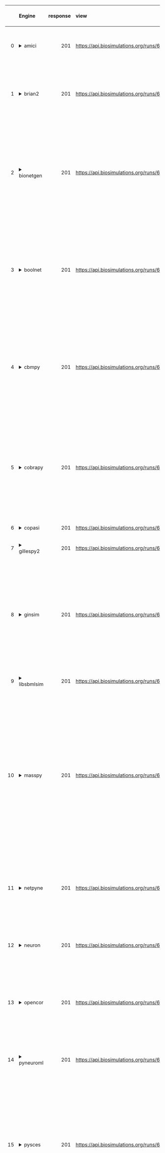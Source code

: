 |    | Engine                                                                                                                                     |   response | view                                                         | download                                                                 | logs                                                                            | pass / FAIL                                                                                                                                                                                                                                                                                                                                                                                                                                                                                                                                                                                                                                                                                                                                                                                                                                                                                                                                                                                                                                          | Error                                                                                                                                                                                                                                                                                                                                                                                                                                                                                                                                                                                                                        | Type                         | tasks_output   | links                                                                                                                                                                                                                                                                                    | d1                                                   | Compatibility                                                                                                                                                                                                                 | links_error                                                                                                                                                                                                                                                                                                                                                                                                                                                                                                                                                                                                                                                                                                                                                                                                                                                                                                                                                                                       |
|---:|:-------------------------------------------------------------------------------------------------------------------------------------------|-----------:|:-------------------------------------------------------------|:-------------------------------------------------------------------------|:--------------------------------------------------------------------------------|:-----------------------------------------------------------------------------------------------------------------------------------------------------------------------------------------------------------------------------------------------------------------------------------------------------------------------------------------------------------------------------------------------------------------------------------------------------------------------------------------------------------------------------------------------------------------------------------------------------------------------------------------------------------------------------------------------------------------------------------------------------------------------------------------------------------------------------------------------------------------------------------------------------------------------------------------------------------------------------------------------------------------------------------------------------|:-----------------------------------------------------------------------------------------------------------------------------------------------------------------------------------------------------------------------------------------------------------------------------------------------------------------------------------------------------------------------------------------------------------------------------------------------------------------------------------------------------------------------------------------------------------------------------------------------------------------------------|:-----------------------------|:---------------|:-----------------------------------------------------------------------------------------------------------------------------------------------------------------------------------------------------------------------------------------------------------------------------------------|:-----------------------------------------------------|:------------------------------------------------------------------------------------------------------------------------------------------------------------------------------------------------------------------------------|:--------------------------------------------------------------------------------------------------------------------------------------------------------------------------------------------------------------------------------------------------------------------------------------------------------------------------------------------------------------------------------------------------------------------------------------------------------------------------------------------------------------------------------------------------------------------------------------------------------------------------------------------------------------------------------------------------------------------------------------------------------------------------------------------------------------------------------------------------------------------------------------------------------------------------------------------------------------------------------------------------|
|  0 | <details><summary>amici</summary>https://docs.biosimulators.org/Biosimulators_AMICI/<br></details>                                         |        201 | https://api.biosimulations.org/runs/67224854953bc3bf105ef4f7 | https://api.biosimulations.org/results/67224854953bc3bf105ef4f7/download | https://api.biosimulations.org/logs/67224854953bc3bf105ef4f7?includeOutput=true | <details><summary>&#10060; FAIL</summary><a href="https://api.biosimulations.org/runs/67224854953bc3bf105ef4f7">view</a><br><a href="https://api.biosimulations.org/results/67224854953bc3bf105ef4f7/download">download</a><br><a href="https://api.biosimulations.org/logs/67224854953bc3bf105ef4f7?includeOutput=true">logs</a><br><br>ERROR MESSAGE:<br>Reached maximum number of steps</details>                                                                                                                                                                                                                                                                                                                                                                                                                                                                                                                                                                                                                                                 | Reached maximum number of steps                                                                                                                                                                                                                                                                                                                                                                                                                                                                                                                                                                                              |                              |                | <a href="https://api.biosimulations.org/runs/67224854953bc3bf105ef4f7">view</a><br><a href="https://api.biosimulations.org/results/67224854953bc3bf105ef4f7/download">download</a><br><a href="https://api.biosimulations.org/logs/67224854953bc3bf105ef4f7?includeOutput=true">logs</a> | <a href="d1_plots_remote\amici_d1.pdf">plot</a>      | <details><summary>&#9989; PASS</summary>The file extensions ('sbml', 'sedml') suggest the input file types are '['SBML', 'SED-ML']'. ['SBML', 'SED-ML'] are compatible with amici</details>                                   | <a href="https://api.biosimulations.org/runs/67224854953bc3bf105ef4f7">view</a><br><a href="https://api.biosimulations.org/results/67224854953bc3bf105ef4f7/download">download</a><br><a href="https://api.biosimulations.org/logs/67224854953bc3bf105ef4f7?includeOutput=true">logs</a><br><br>ERROR MESSAGE:<br>Reached maximum number of steps                                                                                                                                                                                                                                                                                                                                                                                                                                                                                                                                                                                                                                                 |
|  1 | <details><summary>brian2</summary>https://docs.biosimulators.org/Biosimulators_pyNeuroML/<br></details>                                    |        201 | https://api.biosimulations.org/runs/672248562e0c0591a7c893ea | https://api.biosimulations.org/results/672248562e0c0591a7c893ea/download | https://api.biosimulations.org/logs/672248562e0c0591a7c893ea?includeOutput=true | <details><summary>&#9888; XFAIL</summary><a href="https://api.biosimulations.org/runs/672248562e0c0591a7c893ea">view</a><br><a href="https://api.biosimulations.org/results/672248562e0c0591a7c893ea/download">download</a><br><a href="https://api.biosimulations.org/logs/672248562e0c0591a7c893ea?includeOutput=true">logs</a><br><br>ERROR MESSAGE:<br>No module named 'libsbml'<br><br>ERROR TYPE:<br>ModuleNotFoundError</details>                                                                                                                                                                                                                                                                                                                                                                                                                                                                                                                                                                                                             | No module named 'libsbml'                                                                                                                                                                                                                                                                                                                                                                                                                                                                                                                                                                                                    | ModuleNotFoundError          |                | <a href="https://api.biosimulations.org/runs/672248562e0c0591a7c893ea">view</a><br><a href="https://api.biosimulations.org/results/672248562e0c0591a7c893ea/download">download</a><br><a href="https://api.biosimulations.org/logs/672248562e0c0591a7c893ea?includeOutput=true">logs</a> |                                                      | <details><summary>&#9888; XFAIL</summary>The file extensions ('sbml', 'sedml') suggest the input file types are not compatibe with brian2. ['NeuroML', 'SED-ML', 'LEMS', 'SED-ML'] are compatible with brian2</details>       | <a href="https://api.biosimulations.org/runs/672248562e0c0591a7c893ea">view</a><br><a href="https://api.biosimulations.org/results/672248562e0c0591a7c893ea/download">download</a><br><a href="https://api.biosimulations.org/logs/672248562e0c0591a7c893ea?includeOutput=true">logs</a><br><br>ERROR MESSAGE:<br>No module named 'libsbml'<br><br>ERROR TYPE:<br>ModuleNotFoundError                                                                                                                                                                                                                                                                                                                                                                                                                                                                                                                                                                                                             |
|  2 | <details><summary>bionetgen</summary>https://docs.biosimulators.org/Biosimulators_BioNetGen/<br></details>                                 |        201 | https://api.biosimulations.org/runs/67224858f9c43d155d41cf8f | https://api.biosimulations.org/results/67224858f9c43d155d41cf8f/download | https://api.biosimulations.org/logs/67224858f9c43d155d41cf8f?includeOutput=true | <details><summary>&#9888; XFAIL</summary><a href="https://api.biosimulations.org/runs/67224858f9c43d155d41cf8f">view</a><br><a href="https://api.biosimulations.org/results/67224858f9c43d155d41cf8f/download">download</a><br><a href="https://api.biosimulations.org/logs/67224858f9c43d155d41cf8f?includeOutput=true">logs</a><br><br>ERROR MESSAGE:<br><span style="color:red;">The COMBINE/OMEX did not execute successfully:<br><br>  The SED document did not execute successfully:<br>  <br>    Language for model `net1` is not supported.<br>      - Model language `urn:sedml:language:sbml` is not supported. Models must be in BNGL format (e.g., `sed:model/@language` must match `^urn:sedml:language:bngl(\.$)` such as `urn:sedml:language:bngl`).<br><br>ERROR TYPE:<br>CombineArchiveExecutionError</details>                                                                                                                                                                                                                     | <span style="color:red;">The COMBINE/OMEX did not execute successfully:<br><br>  The SED document did not execute successfully:<br>  <br>    Language for model `net1` is not supported.<br>      - Model language `urn:sedml:language:sbml` is not supported. Models must be in BNGL format (e.g., `sed:model/@language` must match `^urn:sedml:language:bngl(\.$)` such as `urn:sedml:language:bngl`).                                                                                                                                                                                                                     | CombineArchiveExecutionError |                | <a href="https://api.biosimulations.org/runs/67224858f9c43d155d41cf8f">view</a><br><a href="https://api.biosimulations.org/results/67224858f9c43d155d41cf8f/download">download</a><br><a href="https://api.biosimulations.org/logs/67224858f9c43d155d41cf8f?includeOutput=true">logs</a> | <a href="d1_plots_remote\bionetgen_d1.pdf">plot</a>  | <details><summary>&#9888; XFAIL</summary>The file extensions ('sbml', 'sedml') suggest the input file types are not compatibe with bionetgen. ['BNGL', 'SED-ML'] are compatible with bionetgen</details>                      | <a href="https://api.biosimulations.org/runs/67224858f9c43d155d41cf8f">view</a><br><a href="https://api.biosimulations.org/results/67224858f9c43d155d41cf8f/download">download</a><br><a href="https://api.biosimulations.org/logs/67224858f9c43d155d41cf8f?includeOutput=true">logs</a><br><br>ERROR MESSAGE:<br><span style="color:red;">The COMBINE/OMEX did not execute successfully:<br><br>  The SED document did not execute successfully:<br>  <br>    Language for model `net1` is not supported.<br>      - Model language `urn:sedml:language:sbml` is not supported. Models must be in BNGL format (e.g., `sed:model/@language` must match `^urn:sedml:language:bngl(\.$)` such as `urn:sedml:language:bngl`).<br><br>ERROR TYPE:<br>CombineArchiveExecutionError                                                                                                                                                                                                                     |
|  3 | <details><summary>boolnet</summary>https://docs.biosimulators.org/Biosimulators_BoolNet/<br></details>                                     |        201 | https://api.biosimulations.org/runs/6722485a953bc3bf105ef500 | https://api.biosimulations.org/results/6722485a953bc3bf105ef500/download | https://api.biosimulations.org/logs/6722485a953bc3bf105ef500?includeOutput=true | <details><summary>&#9888; XFAIL</summary><a href="https://api.biosimulations.org/runs/6722485a953bc3bf105ef500">view</a><br><a href="https://api.biosimulations.org/results/6722485a953bc3bf105ef500/download">download</a><br><a href="https://api.biosimulations.org/logs/6722485a953bc3bf105ef500?includeOutput=true">logs</a><br><br>ERROR MESSAGE:<br><span style="color:red;">The COMBINE/OMEX did not execute successfully:<br><br>  The SED document did not execute successfully:<br>  <br>    Simulation `sim1` is invalid.<br>      - Number of points (20000) must be equal to the difference between the output end (200.0) and start times (0.0).<br><br>ERROR TYPE:<br>CombineArchiveExecutionError</details>                                                                                                                                                                                                                                                                                                                         | <span style="color:red;">The COMBINE/OMEX did not execute successfully:<br><br>  The SED document did not execute successfully:<br>  <br>    Simulation `sim1` is invalid.<br>      - Number of points (20000) must be equal to the difference between the output end (200.0) and start times (0.0).                                                                                                                                                                                                                                                                                                                         | CombineArchiveExecutionError |                | <a href="https://api.biosimulations.org/runs/6722485a953bc3bf105ef500">view</a><br><a href="https://api.biosimulations.org/results/6722485a953bc3bf105ef500/download">download</a><br><a href="https://api.biosimulations.org/logs/6722485a953bc3bf105ef500?includeOutput=true">logs</a> | <a href="d1_plots_remote\boolnet_d1.pdf">plot</a>    | <details><summary>&#9888; XFAIL</summary>The file extensions ('sbml', 'sedml') suggest the input file types are not compatibe with boolnet. ['SBML-qual', 'SED-ML'] are compatible with boolnet</details>                     | <a href="https://api.biosimulations.org/runs/6722485a953bc3bf105ef500">view</a><br><a href="https://api.biosimulations.org/results/6722485a953bc3bf105ef500/download">download</a><br><a href="https://api.biosimulations.org/logs/6722485a953bc3bf105ef500?includeOutput=true">logs</a><br><br>ERROR MESSAGE:<br><span style="color:red;">The COMBINE/OMEX did not execute successfully:<br><br>  The SED document did not execute successfully:<br>  <br>    Simulation `sim1` is invalid.<br>      - Number of points (20000) must be equal to the difference between the output end (200.0) and start times (0.0).<br><br>ERROR TYPE:<br>CombineArchiveExecutionError                                                                                                                                                                                                                                                                                                                         |
|  4 | <details><summary>cbmpy</summary>https://docs.biosimulators.org/Biosimulators_CBMPy/<br></details>                                         |        201 | https://api.biosimulations.org/runs/6722485cf9c43d155d41cf93 | https://api.biosimulations.org/results/6722485cf9c43d155d41cf93/download | https://api.biosimulations.org/logs/6722485cf9c43d155d41cf93?includeOutput=true | <details><summary>&#10060; FAIL</summary><a href="https://api.biosimulations.org/runs/6722485cf9c43d155d41cf93">view</a><br><a href="https://api.biosimulations.org/results/6722485cf9c43d155d41cf93/download">download</a><br><a href="https://api.biosimulations.org/logs/6722485cf9c43d155d41cf93?includeOutput=true">logs</a><br><br>ERROR MESSAGE:<br><span style="color:red;">The COMBINE/OMEX did not execute successfully:<br><br>  The SED document did not execute successfully:<br>  <br>    UniformTimeCourseSimulation `sim1` is not supported.<br>      - Simulation sim1 of type `UniformTimeCourseSimulation` is not supported. Simulation must be an instance of one of the following:<br>          - SteadyStateSimulation<br><br>ERROR TYPE:<br>CombineArchiveExecutionError</details>                                                                                                                                                                                                                                            | <span style="color:red;">The COMBINE/OMEX did not execute successfully:<br><br>  The SED document did not execute successfully:<br>  <br>    UniformTimeCourseSimulation `sim1` is not supported.<br>      - Simulation sim1 of type `UniformTimeCourseSimulation` is not supported. Simulation must be an instance of one of the following:<br>          - SteadyStateSimulation                                                                                                                                                                                                                                            | CombineArchiveExecutionError |                | <a href="https://api.biosimulations.org/runs/6722485cf9c43d155d41cf93">view</a><br><a href="https://api.biosimulations.org/results/6722485cf9c43d155d41cf93/download">download</a><br><a href="https://api.biosimulations.org/logs/6722485cf9c43d155d41cf93?includeOutput=true">logs</a> | <a href="d1_plots_remote\cbmpy_d1.pdf">plot</a>      | <details><summary>&#9989; PASS</summary>The file extensions ('sbml', 'sedml') suggest the input file types are '['SBML', 'SED-ML']'. ['SBML', 'SED-ML'] are compatible with cbmpy</details>                                   | <a href="https://api.biosimulations.org/runs/6722485cf9c43d155d41cf93">view</a><br><a href="https://api.biosimulations.org/results/6722485cf9c43d155d41cf93/download">download</a><br><a href="https://api.biosimulations.org/logs/6722485cf9c43d155d41cf93?includeOutput=true">logs</a><br><br>ERROR MESSAGE:<br><span style="color:red;">The COMBINE/OMEX did not execute successfully:<br><br>  The SED document did not execute successfully:<br>  <br>    UniformTimeCourseSimulation `sim1` is not supported.<br>      - Simulation sim1 of type `UniformTimeCourseSimulation` is not supported. Simulation must be an instance of one of the following:<br>          - SteadyStateSimulation<br><br>ERROR TYPE:<br>CombineArchiveExecutionError                                                                                                                                                                                                                                            |
|  5 | <details><summary>cobrapy</summary>https://docs.biosimulators.org/Biosimulators_COBRApy/<br>Only allows steady state simulations</details> |        201 | https://api.biosimulations.org/runs/6722485ef9c43d155d41cf96 | https://api.biosimulations.org/results/6722485ef9c43d155d41cf96/download | https://api.biosimulations.org/logs/6722485ef9c43d155d41cf96?includeOutput=true | <details><summary>&#10060; FAIL</summary><a href="https://api.biosimulations.org/runs/6722485ef9c43d155d41cf96">view</a><br><a href="https://api.biosimulations.org/results/6722485ef9c43d155d41cf96/download">download</a><br><a href="https://api.biosimulations.org/logs/6722485ef9c43d155d41cf96?includeOutput=true">logs</a><br><br>ERROR MESSAGE:<br><span style="color:red;">The COMBINE/OMEX did not execute successfully:<br><br>  The SED document did not execute successfully:<br>  <br>    UniformTimeCourseSimulation `sim1` is not supported.<br>      - Simulation sim1 of type `UniformTimeCourseSimulation` is not supported. Simulation must be an instance of one of the following:<br>          - SteadyStateSimulation<br><br>ERROR TYPE:<br>CombineArchiveExecutionError</details>                                                                                                                                                                                                                                            | <span style="color:red;">The COMBINE/OMEX did not execute successfully:<br><br>  The SED document did not execute successfully:<br>  <br>    UniformTimeCourseSimulation `sim1` is not supported.<br>      - Simulation sim1 of type `UniformTimeCourseSimulation` is not supported. Simulation must be an instance of one of the following:<br>          - SteadyStateSimulation                                                                                                                                                                                                                                            | CombineArchiveExecutionError |                | <a href="https://api.biosimulations.org/runs/6722485ef9c43d155d41cf96">view</a><br><a href="https://api.biosimulations.org/results/6722485ef9c43d155d41cf96/download">download</a><br><a href="https://api.biosimulations.org/logs/6722485ef9c43d155d41cf96?includeOutput=true">logs</a> | <a href="d1_plots_remote\cobrapy_d1.pdf">plot</a>    | <details><summary>&#9989; PASS</summary>The file extensions ('sbml', 'sedml') suggest the input file types are '['SBML', 'SED-ML']'. ['SBML', 'SED-ML'] are compatible with cobrapy</details>                                 | <a href="https://api.biosimulations.org/runs/6722485ef9c43d155d41cf96">view</a><br><a href="https://api.biosimulations.org/results/6722485ef9c43d155d41cf96/download">download</a><br><a href="https://api.biosimulations.org/logs/6722485ef9c43d155d41cf96?includeOutput=true">logs</a><br><br>ERROR MESSAGE:<br><span style="color:red;">The COMBINE/OMEX did not execute successfully:<br><br>  The SED document did not execute successfully:<br>  <br>    UniformTimeCourseSimulation `sim1` is not supported.<br>      - Simulation sim1 of type `UniformTimeCourseSimulation` is not supported. Simulation must be an instance of one of the following:<br>          - SteadyStateSimulation<br><br>ERROR TYPE:<br>CombineArchiveExecutionError                                                                                                                                                                                                                                            |
|  6 | <details><summary>copasi</summary>https://docs.biosimulators.org/Biosimulators_COPASI/<br></details>                                       |        201 | https://api.biosimulations.org/runs/67224861f9c43d155d41cf9c | https://api.biosimulations.org/results/67224861f9c43d155d41cf9c/download | https://api.biosimulations.org/logs/67224861f9c43d155d41cf9c?includeOutput=true | <details><summary>&#9989; PASS</summary><a href="https://api.biosimulations.org/runs/67224861f9c43d155d41cf9c">view</a><br><a href="https://api.biosimulations.org/results/67224861f9c43d155d41cf9c/download">download</a><br><a href="https://api.biosimulations.org/logs/67224861f9c43d155d41cf9c?includeOutput=true">logs</a></details>                                                                                                                                                                                                                                                                                                                                                                                                                                                                                                                                                                                                                                                                                                           |                                                                                                                                                                                                                                                                                                                                                                                                                                                                                                                                                                                                                              |                              |                | <a href="https://api.biosimulations.org/runs/67224861f9c43d155d41cf9c">view</a><br><a href="https://api.biosimulations.org/results/67224861f9c43d155d41cf9c/download">download</a><br><a href="https://api.biosimulations.org/logs/67224861f9c43d155d41cf9c?includeOutput=true">logs</a> | <a href="d1_plots_remote\copasi_d1.pdf">plot</a>     | <details><summary>&#9989; PASS</summary>The file extensions ('sbml', 'sedml') suggest the input file types are '['SBML', 'SED-ML']'. ['SBML', 'SED-ML'] are compatible with copasi</details>                                  | <a href="https://api.biosimulations.org/runs/67224861f9c43d155d41cf9c">view</a><br><a href="https://api.biosimulations.org/results/67224861f9c43d155d41cf9c/download">download</a><br><a href="https://api.biosimulations.org/logs/67224861f9c43d155d41cf9c?includeOutput=true">logs</a>                                                                                                                                                                                                                                                                                                                                                                                                                                                                                                                                                                                                                                                                                                          |
|  7 | <details><summary>gillespy2</summary>https://docs.biosimulators.org/Biosimulators_GillesPy2/<br></details>                                 |        201 | https://api.biosimulations.org/runs/672248632e0c0591a7c893fb | https://api.biosimulations.org/results/672248632e0c0591a7c893fb/download | https://api.biosimulations.org/logs/672248632e0c0591a7c893fb?includeOutput=true | <details><summary>&#9989; PASS</summary><a href="https://api.biosimulations.org/runs/672248632e0c0591a7c893fb">view</a><br><a href="https://api.biosimulations.org/results/672248632e0c0591a7c893fb/download">download</a><br><a href="https://api.biosimulations.org/logs/672248632e0c0591a7c893fb?includeOutput=true">logs</a></details>                                                                                                                                                                                                                                                                                                                                                                                                                                                                                                                                                                                                                                                                                                           |                                                                                                                                                                                                                                                                                                                                                                                                                                                                                                                                                                                                                              |                              |                | <a href="https://api.biosimulations.org/runs/672248632e0c0591a7c893fb">view</a><br><a href="https://api.biosimulations.org/results/672248632e0c0591a7c893fb/download">download</a><br><a href="https://api.biosimulations.org/logs/672248632e0c0591a7c893fb?includeOutput=true">logs</a> | <a href="d1_plots_remote\gillespy2_d1.pdf">plot</a>  | <details><summary>&#9989; PASS</summary>The file extensions ('sbml', 'sedml') suggest the input file types are '['SBML', 'SED-ML']'. ['SBML', 'SED-ML'] are compatible with gillespy2</details>                               | <a href="https://api.biosimulations.org/runs/672248632e0c0591a7c893fb">view</a><br><a href="https://api.biosimulations.org/results/672248632e0c0591a7c893fb/download">download</a><br><a href="https://api.biosimulations.org/logs/672248632e0c0591a7c893fb?includeOutput=true">logs</a>                                                                                                                                                                                                                                                                                                                                                                                                                                                                                                                                                                                                                                                                                                          |
|  8 | <details><summary>ginsim</summary>https://docs.biosimulators.org/Biosimulators_GINsim/<br></details>                                       |        201 | https://api.biosimulations.org/runs/672248652e0c0591a7c89402 | https://api.biosimulations.org/results/672248652e0c0591a7c89402/download | https://api.biosimulations.org/logs/672248652e0c0591a7c89402?includeOutput=true | <details><summary>&#9888; XFAIL</summary><a href="https://api.biosimulations.org/runs/672248652e0c0591a7c89402">view</a><br><a href="https://api.biosimulations.org/results/672248652e0c0591a7c89402/download">download</a><br><a href="https://api.biosimulations.org/logs/672248652e0c0591a7c89402?includeOutput=true">logs</a><br><br>ERROR MESSAGE:<br><span style="color:red;">The COMBINE/OMEX did not execute successfully:<br><br>  The SED document did not execute successfully:<br>  <br>    Simulation `sim1` is invalid.<br>      - The interval between the output start and time time must be an integer multiple of the number of steps, not `0.01`:<br>          Output start time: 0.0<br>          Output end time: 200.0<br>          Number of steps: 20000<br><br>ERROR TYPE:<br>CombineArchiveExecutionError</details>                                                                                                                                                                                                        | <span style="color:red;">The COMBINE/OMEX did not execute successfully:<br><br>  The SED document did not execute successfully:<br>  <br>    Simulation `sim1` is invalid.<br>      - The interval between the output start and time time must be an integer multiple of the number of steps, not `0.01`:<br>          Output start time: 0.0<br>          Output end time: 200.0<br>          Number of steps: 20000                                                                                                                                                                                                        | CombineArchiveExecutionError |                | <a href="https://api.biosimulations.org/runs/672248652e0c0591a7c89402">view</a><br><a href="https://api.biosimulations.org/results/672248652e0c0591a7c89402/download">download</a><br><a href="https://api.biosimulations.org/logs/672248652e0c0591a7c89402?includeOutput=true">logs</a> | <a href="d1_plots_remote\ginsim_d1.pdf">plot</a>     | <details><summary>&#9888; XFAIL</summary>The file extensions ('sbml', 'sedml') suggest the input file types are not compatibe with ginsim. ['SBML-qual', 'SED-ML'] are compatible with ginsim</details>                       | <a href="https://api.biosimulations.org/runs/672248652e0c0591a7c89402">view</a><br><a href="https://api.biosimulations.org/results/672248652e0c0591a7c89402/download">download</a><br><a href="https://api.biosimulations.org/logs/672248652e0c0591a7c89402?includeOutput=true">logs</a><br><br>ERROR MESSAGE:<br><span style="color:red;">The COMBINE/OMEX did not execute successfully:<br><br>  The SED document did not execute successfully:<br>  <br>    Simulation `sim1` is invalid.<br>      - The interval between the output start and time time must be an integer multiple of the number of steps, not `0.01`:<br>          Output start time: 0.0<br>          Output end time: 200.0<br>          Number of steps: 20000<br><br>ERROR TYPE:<br>CombineArchiveExecutionError                                                                                                                                                                                                        |
|  9 | <details><summary>libsbmlsim</summary>https://docs.biosimulators.org/Biosimulators_LibSBMLSim/<br></details>                               |        201 | https://api.biosimulations.org/runs/67224867f9c43d155d41cfa3 | https://api.biosimulations.org/results/67224867f9c43d155d41cfa3/download | https://api.biosimulations.org/logs/67224867f9c43d155d41cfa3?includeOutput=true | <details><summary>&#9989; PASS</summary><a href="https://api.biosimulations.org/runs/67224867f9c43d155d41cfa3">view</a><br><a href="https://api.biosimulations.org/results/67224867f9c43d155d41cfa3/download">download</a><br><a href="https://api.biosimulations.org/logs/67224867f9c43d155d41cfa3?includeOutput=true">logs</a></details>                                                                                                                                                                                                                                                                                                                                                                                                                                                                                                                                                                                                                                                                                                           |                                                                                                                                                                                                                                                                                                                                                                                                                                                                                                                                                                                                                              |                              |                | <a href="https://api.biosimulations.org/runs/67224867f9c43d155d41cfa3">view</a><br><a href="https://api.biosimulations.org/results/67224867f9c43d155d41cfa3/download">download</a><br><a href="https://api.biosimulations.org/logs/67224867f9c43d155d41cfa3?includeOutput=true">logs</a> | <a href="d1_plots_remote\libsbmlsim_d1.pdf">plot</a> | <details><summary>&#9989; PASS</summary>The file extensions ('sbml', 'sedml') suggest the input file types are '['SBML', 'SED-ML']'. ['SBML', 'SED-ML'] are compatible with libsbmlsim</details>                              | <a href="https://api.biosimulations.org/runs/67224867f9c43d155d41cfa3">view</a><br><a href="https://api.biosimulations.org/results/67224867f9c43d155d41cfa3/download">download</a><br><a href="https://api.biosimulations.org/logs/67224867f9c43d155d41cfa3?includeOutput=true">logs</a>                                                                                                                                                                                                                                                                                                                                                                                                                                                                                                                                                                                                                                                                                                          |
| 10 | <details><summary>masspy</summary>https://docs.biosimulators.org/Biosimulators_MASSpy/<br></details>                                       |        201 | https://api.biosimulations.org/runs/67224869f9c43d155d41cfb3 | https://api.biosimulations.org/results/67224869f9c43d155d41cfb3/download | https://api.biosimulations.org/logs/67224869f9c43d155d41cfb3?includeOutput=true | <details><summary>&#10060; FAIL</summary><a href="https://api.biosimulations.org/runs/67224869f9c43d155d41cfb3">view</a><br><a href="https://api.biosimulations.org/results/67224869f9c43d155d41cfb3/download">download</a><br><a href="https://api.biosimulations.org/logs/67224869f9c43d155d41cfb3?includeOutput=true">logs</a><br><br>ERROR MESSAGE:<br><span style="color:red;">The COMBINE/OMEX did not execute successfully:<br><br>  The SED document did not execute successfully:<br>  <br>    The following targets are not supported:<br>      - /sbml:sbml/sbml:model/sbml:listOfParameters/sbml:parameter[@id='V']<br>      - /sbml:sbml/sbml:model/sbml:listOfParameters/sbml:parameter[@id='V']<br>      - /sbml:sbml/sbml:model/sbml:listOfParameters/sbml:parameter[@id='W']<br>      - /sbml:sbml/sbml:model/sbml:listOfParameters/sbml:parameter[@id='W']<br>    <br>    Only following targets are supported:<br>      - I<br>      - SEC<br>      - V<br>      - W<br><br>ERROR TYPE:<br>CombineArchiveExecutionError</details> | <span style="color:red;">The COMBINE/OMEX did not execute successfully:<br><br>  The SED document did not execute successfully:<br>  <br>    The following targets are not supported:<br>      - /sbml:sbml/sbml:model/sbml:listOfParameters/sbml:parameter[@id='V']<br>      - /sbml:sbml/sbml:model/sbml:listOfParameters/sbml:parameter[@id='V']<br>      - /sbml:sbml/sbml:model/sbml:listOfParameters/sbml:parameter[@id='W']<br>      - /sbml:sbml/sbml:model/sbml:listOfParameters/sbml:parameter[@id='W']<br>    <br>    Only following targets are supported:<br>      - I<br>      - SEC<br>      - V<br>      - W | CombineArchiveExecutionError |                | <a href="https://api.biosimulations.org/runs/67224869f9c43d155d41cfb3">view</a><br><a href="https://api.biosimulations.org/results/67224869f9c43d155d41cfb3/download">download</a><br><a href="https://api.biosimulations.org/logs/67224869f9c43d155d41cfb3?includeOutput=true">logs</a> | <a href="d1_plots_remote\masspy_d1.pdf">plot</a>     | <details><summary>&#9989; PASS</summary>The file extensions ('sbml', 'sedml') suggest the input file types are '['SBML', 'SED-ML']'. ['SBML', 'SED-ML'] are compatible with masspy</details>                                  | <a href="https://api.biosimulations.org/runs/67224869f9c43d155d41cfb3">view</a><br><a href="https://api.biosimulations.org/results/67224869f9c43d155d41cfb3/download">download</a><br><a href="https://api.biosimulations.org/logs/67224869f9c43d155d41cfb3?includeOutput=true">logs</a><br><br>ERROR MESSAGE:<br><span style="color:red;">The COMBINE/OMEX did not execute successfully:<br><br>  The SED document did not execute successfully:<br>  <br>    The following targets are not supported:<br>      - /sbml:sbml/sbml:model/sbml:listOfParameters/sbml:parameter[@id='V']<br>      - /sbml:sbml/sbml:model/sbml:listOfParameters/sbml:parameter[@id='V']<br>      - /sbml:sbml/sbml:model/sbml:listOfParameters/sbml:parameter[@id='W']<br>      - /sbml:sbml/sbml:model/sbml:listOfParameters/sbml:parameter[@id='W']<br>    <br>    Only following targets are supported:<br>      - I<br>      - SEC<br>      - V<br>      - W<br><br>ERROR TYPE:<br>CombineArchiveExecutionError |
| 11 | <details><summary>netpyne</summary>https://docs.biosimulators.org/Biosimulators_pyNeuroML/<br></details>                                   |        201 | https://api.biosimulations.org/runs/6722486bf9c43d155d41cfb8 | https://api.biosimulations.org/results/6722486bf9c43d155d41cfb8/download | https://api.biosimulations.org/logs/6722486bf9c43d155d41cfb8?includeOutput=true | <details><summary>&#9888; XFAIL</summary><a href="https://api.biosimulations.org/runs/6722486bf9c43d155d41cfb8">view</a><br><a href="https://api.biosimulations.org/results/6722486bf9c43d155d41cfb8/download">download</a><br><a href="https://api.biosimulations.org/logs/6722486bf9c43d155d41cfb8?includeOutput=true">logs</a><br><br>ERROR MESSAGE:<br>No module named 'libsbml'<br><br>ERROR TYPE:<br>ModuleNotFoundError</details>                                                                                                                                                                                                                                                                                                                                                                                                                                                                                                                                                                                                             | No module named 'libsbml'                                                                                                                                                                                                                                                                                                                                                                                                                                                                                                                                                                                                    | ModuleNotFoundError          |                | <a href="https://api.biosimulations.org/runs/6722486bf9c43d155d41cfb8">view</a><br><a href="https://api.biosimulations.org/results/6722486bf9c43d155d41cfb8/download">download</a><br><a href="https://api.biosimulations.org/logs/6722486bf9c43d155d41cfb8?includeOutput=true">logs</a> |                                                      | <details><summary>&#9888; XFAIL</summary>The file extensions ('sbml', 'sedml') suggest the input file types are not compatibe with netpyne. ['NeuroML', 'SED-ML', 'LEMS', 'SED-ML'] are compatible with netpyne</details>     | <a href="https://api.biosimulations.org/runs/6722486bf9c43d155d41cfb8">view</a><br><a href="https://api.biosimulations.org/results/6722486bf9c43d155d41cfb8/download">download</a><br><a href="https://api.biosimulations.org/logs/6722486bf9c43d155d41cfb8?includeOutput=true">logs</a><br><br>ERROR MESSAGE:<br>No module named 'libsbml'<br><br>ERROR TYPE:<br>ModuleNotFoundError                                                                                                                                                                                                                                                                                                                                                                                                                                                                                                                                                                                                             |
| 12 | <details><summary>neuron</summary>https://docs.biosimulators.org/Biosimulators_pyNeuroML/<br></details>                                    |        201 | https://api.biosimulations.org/runs/6722486c2e0c0591a7c8941c | https://api.biosimulations.org/results/6722486c2e0c0591a7c8941c/download | https://api.biosimulations.org/logs/6722486c2e0c0591a7c8941c?includeOutput=true | <details><summary>&#9888; XFAIL</summary><a href="https://api.biosimulations.org/runs/6722486c2e0c0591a7c8941c">view</a><br><a href="https://api.biosimulations.org/results/6722486c2e0c0591a7c8941c/download">download</a><br><a href="https://api.biosimulations.org/logs/6722486c2e0c0591a7c8941c?includeOutput=true">logs</a><br><br>ERROR MESSAGE:<br>No module named 'libsbml'<br><br>ERROR TYPE:<br>ModuleNotFoundError</details>                                                                                                                                                                                                                                                                                                                                                                                                                                                                                                                                                                                                             | No module named 'libsbml'                                                                                                                                                                                                                                                                                                                                                                                                                                                                                                                                                                                                    | ModuleNotFoundError          |                | <a href="https://api.biosimulations.org/runs/6722486c2e0c0591a7c8941c">view</a><br><a href="https://api.biosimulations.org/results/6722486c2e0c0591a7c8941c/download">download</a><br><a href="https://api.biosimulations.org/logs/6722486c2e0c0591a7c8941c?includeOutput=true">logs</a> |                                                      | <details><summary>&#9888; XFAIL</summary>The file extensions ('sbml', 'sedml') suggest the input file types are not compatibe with neuron. ['NeuroML', 'SED-ML', 'LEMS', 'SED-ML'] are compatible with neuron</details>       | <a href="https://api.biosimulations.org/runs/6722486c2e0c0591a7c8941c">view</a><br><a href="https://api.biosimulations.org/results/6722486c2e0c0591a7c8941c/download">download</a><br><a href="https://api.biosimulations.org/logs/6722486c2e0c0591a7c8941c?includeOutput=true">logs</a><br><br>ERROR MESSAGE:<br>No module named 'libsbml'<br><br>ERROR TYPE:<br>ModuleNotFoundError                                                                                                                                                                                                                                                                                                                                                                                                                                                                                                                                                                                                             |
| 13 | <details><summary>opencor</summary>https://docs.biosimulators.org/Biosimulators_OpenCOR/<br></details>                                     |        201 | https://api.biosimulations.org/runs/6722486e2e0c0591a7c89429 | https://api.biosimulations.org/results/6722486e2e0c0591a7c89429/download | https://api.biosimulations.org/logs/6722486e2e0c0591a7c89429?includeOutput=true | <details><summary>&#9888; XFAIL</summary><a href="https://api.biosimulations.org/runs/6722486e2e0c0591a7c89429">view</a><br><a href="https://api.biosimulations.org/results/6722486e2e0c0591a7c89429/download">download</a><br><a href="https://api.biosimulations.org/logs/6722486e2e0c0591a7c89429?includeOutput=true">logs</a><br><br>ERROR MESSAGE:<br>No module named 'libsbml'<br><br>ERROR TYPE:<br>ModuleNotFoundError</details>                                                                                                                                                                                                                                                                                                                                                                                                                                                                                                                                                                                                             | No module named 'libsbml'                                                                                                                                                                                                                                                                                                                                                                                                                                                                                                                                                                                                    | ModuleNotFoundError          |                | <a href="https://api.biosimulations.org/runs/6722486e2e0c0591a7c89429">view</a><br><a href="https://api.biosimulations.org/results/6722486e2e0c0591a7c89429/download">download</a><br><a href="https://api.biosimulations.org/logs/6722486e2e0c0591a7c89429?includeOutput=true">logs</a> |                                                      | <details><summary>&#9888; XFAIL</summary>The file extensions ('sbml', 'sedml') suggest the input file types are not compatibe with opencor. ['CellML', 'SED-ML'] are compatible with opencor</details>                        | <a href="https://api.biosimulations.org/runs/6722486e2e0c0591a7c89429">view</a><br><a href="https://api.biosimulations.org/results/6722486e2e0c0591a7c89429/download">download</a><br><a href="https://api.biosimulations.org/logs/6722486e2e0c0591a7c89429?includeOutput=true">logs</a><br><br>ERROR MESSAGE:<br>No module named 'libsbml'<br><br>ERROR TYPE:<br>ModuleNotFoundError                                                                                                                                                                                                                                                                                                                                                                                                                                                                                                                                                                                                             |
| 14 | <details><summary>pyneuroml</summary>https://docs.biosimulators.org/Biosimulators_pyNeuroML/<br></details>                                 |        201 | https://api.biosimulations.org/runs/67224870f9c43d155d41cfcf | https://api.biosimulations.org/results/67224870f9c43d155d41cfcf/download | https://api.biosimulations.org/logs/67224870f9c43d155d41cfcf?includeOutput=true | <details><summary>&#9888; XFAIL</summary><a href="https://api.biosimulations.org/runs/67224870f9c43d155d41cfcf">view</a><br><a href="https://api.biosimulations.org/results/67224870f9c43d155d41cfcf/download">download</a><br><a href="https://api.biosimulations.org/logs/67224870f9c43d155d41cfcf?includeOutput=true">logs</a><br><br>ERROR MESSAGE:<br>No module named 'libsbml'<br><br>ERROR TYPE:<br>ModuleNotFoundError</details>                                                                                                                                                                                                                                                                                                                                                                                                                                                                                                                                                                                                             | No module named 'libsbml'                                                                                                                                                                                                                                                                                                                                                                                                                                                                                                                                                                                                    | ModuleNotFoundError          |                | <a href="https://api.biosimulations.org/runs/67224870f9c43d155d41cfcf">view</a><br><a href="https://api.biosimulations.org/results/67224870f9c43d155d41cfcf/download">download</a><br><a href="https://api.biosimulations.org/logs/67224870f9c43d155d41cfcf?includeOutput=true">logs</a> |                                                      | <details><summary>&#9888; XFAIL</summary>The file extensions ('sbml', 'sedml') suggest the input file types are not compatibe with pyneuroml. ['NeuroML', 'SED-ML', 'LEMS', 'SED-ML'] are compatible with pyneuroml</details> | <a href="https://api.biosimulations.org/runs/67224870f9c43d155d41cfcf">view</a><br><a href="https://api.biosimulations.org/results/67224870f9c43d155d41cfcf/download">download</a><br><a href="https://api.biosimulations.org/logs/67224870f9c43d155d41cfcf?includeOutput=true">logs</a><br><br>ERROR MESSAGE:<br>No module named 'libsbml'<br><br>ERROR TYPE:<br>ModuleNotFoundError                                                                                                                                                                                                                                                                                                                                                                                                                                                                                                                                                                                                             |
| 15 | <details><summary>pysces</summary>https://docs.biosimulators.org/Biosimulators_PySCeS/<br></details>                                       |        201 | https://api.biosimulations.org/runs/672248722e0c0591a7c89434 | https://api.biosimulations.org/results/672248722e0c0591a7c89434/download | https://api.biosimulations.org/logs/672248722e0c0591a7c89434?includeOutput=true | <details><summary>&#10060; FAIL</summary><a href="https://api.biosimulations.org/runs/672248722e0c0591a7c89434">view</a><br><a href="https://api.biosimulations.org/results/672248722e0c0591a7c89434/download">download</a><br><a href="https://api.biosimulations.org/logs/672248722e0c0591a7c89434?includeOutput=true">logs</a><br><br>ERROR MESSAGE:<br><span style="color:red;">The COMBINE/OMEX did not execute successfully:<br><br>  The SED document did not execute successfully:<br>  <br>    class 'AssertionError':<br>    Unable to generate Stoichiometric Matrix! model has:<br>    0 reactions<br>    0 species<br>    what did you have in mind?<br>    <br><br>ERROR TYPE:<br>CombineArchiveExecutionError</details>                                                                                                                                                                                                                                                                                                               | <span style="color:red;">The COMBINE/OMEX did not execute successfully:<br><br>  The SED document did not execute successfully:<br>  <br>    class 'AssertionError':<br>    Unable to generate Stoichiometric Matrix! model has:<br>    0 reactions<br>    0 species<br>    what did you have in mind?<br>                                                                                                                                                                                                                                                                                                                   | CombineArchiveExecutionError |                | <a href="https://api.biosimulations.org/runs/672248722e0c0591a7c89434">view</a><br><a href="https://api.biosimulations.org/results/672248722e0c0591a7c89434/download">download</a><br><a href="https://api.biosimulations.org/logs/672248722e0c0591a7c89434?includeOutput=true">logs</a> | <a href="d1_plots_remote\pysces_d1.pdf">plot</a>     | <details><summary>&#9989; PASS</summary>The file extensions ('sbml', 'sedml') suggest the input file types are '['SBML', 'SED-ML']'. ['SBML', 'SED-ML'] are compatible with pysces</details>                                  | <a href="https://api.biosimulations.org/runs/672248722e0c0591a7c89434">view</a><br><a href="https://api.biosimulations.org/results/672248722e0c0591a7c89434/download">download</a><br><a href="https://api.biosimulations.org/logs/672248722e0c0591a7c89434?includeOutput=true">logs</a><br><br>ERROR MESSAGE:<br><span style="color:red;">The COMBINE/OMEX did not execute successfully:<br><br>  The SED document did not execute successfully:<br>  <br>    class 'AssertionError':<br>    Unable to generate Stoichiometric Matrix! model has:<br>    0 reactions<br>    0 species<br>    what did you have in mind?<br>    <br><br>ERROR TYPE:<br>CombineArchiveExecutionError                                                                                                                                                                                                                                                                                                               |
| 16 | <details><summary>rbapy</summary>https://docs.biosimulators.org/Biosimulators_RBApy/<br></details>                                         |        201 | https://api.biosimulations.org/runs/672248742e0c0591a7c89440 | https://api.biosimulations.org/results/672248742e0c0591a7c89440/download | https://api.biosimulations.org/logs/672248742e0c0591a7c89440?includeOutput=true | <details><summary>&#9888; XFAIL</summary><a href="https://api.biosimulations.org/runs/672248742e0c0591a7c89440">view</a><br><a href="https://api.biosimulations.org/results/672248742e0c0591a7c89440/download">download</a><br><a href="https://api.biosimulations.org/logs/672248742e0c0591a7c89440?includeOutput=true">logs</a><br><br>ERROR MESSAGE:<br><span style="color:red;">The COMBINE/OMEX did not execute successfully:<br><br>  The SED document did not execute successfully:<br>  <br>    Language for model `net1` is not supported.<br>      - Model language `urn:sedml:language:sbml` is not supported. Models must be in RBA format (e.g., `sed:model/@language` must match `^urn:sedml:language:rba(\.$)` such as `urn:sedml:language:rba`).<br><br>ERROR TYPE:<br>CombineArchiveExecutionError</details>                                                                                                                                                                                                                        | <span style="color:red;">The COMBINE/OMEX did not execute successfully:<br><br>  The SED document did not execute successfully:<br>  <br>    Language for model `net1` is not supported.<br>      - Model language `urn:sedml:language:sbml` is not supported. Models must be in RBA format (e.g., `sed:model/@language` must match `^urn:sedml:language:rba(\.$)` such as `urn:sedml:language:rba`).                                                                                                                                                                                                                        | CombineArchiveExecutionError |                | <a href="https://api.biosimulations.org/runs/672248742e0c0591a7c89440">view</a><br><a href="https://api.biosimulations.org/results/672248742e0c0591a7c89440/download">download</a><br><a href="https://api.biosimulations.org/logs/672248742e0c0591a7c89440?includeOutput=true">logs</a> | <a href="d1_plots_remote\rbapy_d1.pdf">plot</a>      | <details><summary>&#9888; XFAIL</summary>The file extensions ('sbml', 'sedml') suggest the input file types are not compatibe with rbapy. ['RBApy', 'SED-ML'] are compatible with rbapy</details>                             | <a href="https://api.biosimulations.org/runs/672248742e0c0591a7c89440">view</a><br><a href="https://api.biosimulations.org/results/672248742e0c0591a7c89440/download">download</a><br><a href="https://api.biosimulations.org/logs/672248742e0c0591a7c89440?includeOutput=true">logs</a><br><br>ERROR MESSAGE:<br><span style="color:red;">The COMBINE/OMEX did not execute successfully:<br><br>  The SED document did not execute successfully:<br>  <br>    Language for model `net1` is not supported.<br>      - Model language `urn:sedml:language:sbml` is not supported. Models must be in RBA format (e.g., `sed:model/@language` must match `^urn:sedml:language:rba(\.$)` such as `urn:sedml:language:rba`).<br><br>ERROR TYPE:<br>CombineArchiveExecutionError                                                                                                                                                                                                                        |
| 17 | <details><summary>smoldyn</summary>https://smoldyn.readthedocs.io/en/latest/python/api.html#sed-ml-combine-biosimulators-api<br></details> |        201 | https://api.biosimulations.org/runs/67224876953bc3bf105ef568 | https://api.biosimulations.org/results/67224876953bc3bf105ef568/download | https://api.biosimulations.org/logs/67224876953bc3bf105ef568?includeOutput=true | <details><summary>&#9888; XFAIL</summary><a href="https://api.biosimulations.org/runs/67224876953bc3bf105ef568">view</a><br><a href="https://api.biosimulations.org/results/67224876953bc3bf105ef568/download">download</a><br><a href="https://api.biosimulations.org/logs/67224876953bc3bf105ef568?includeOutput=true">logs</a><br><br>ERROR MESSAGE:<br>No module named 'libsbml'<br><br>ERROR TYPE:<br>ModuleNotFoundError</details>                                                                                                                                                                                                                                                                                                                                                                                                                                                                                                                                                                                                             | No module named 'libsbml'                                                                                                                                                                                                                                                                                                                                                                                                                                                                                                                                                                                                    | ModuleNotFoundError          |                | <a href="https://api.biosimulations.org/runs/67224876953bc3bf105ef568">view</a><br><a href="https://api.biosimulations.org/results/67224876953bc3bf105ef568/download">download</a><br><a href="https://api.biosimulations.org/logs/67224876953bc3bf105ef568?includeOutput=true">logs</a> |                                                      | <details><summary>&#9888; XFAIL</summary>The file extensions ('sbml', 'sedml') suggest the input file types are not compatibe with smoldyn. ['Smoldyn', 'SED-ML'] are compatible with smoldyn</details>                       | <a href="https://api.biosimulations.org/runs/67224876953bc3bf105ef568">view</a><br><a href="https://api.biosimulations.org/results/67224876953bc3bf105ef568/download">download</a><br><a href="https://api.biosimulations.org/logs/67224876953bc3bf105ef568?includeOutput=true">logs</a><br><br>ERROR MESSAGE:<br>No module named 'libsbml'<br><br>ERROR TYPE:<br>ModuleNotFoundError                                                                                                                                                                                                                                                                                                                                                                                                                                                                                                                                                                                                             |
| 18 | <details><summary>tellurium</summary>https://docs.biosimulators.org/Biosimulators_tellurium/<br></details>                                 |        201 | https://api.biosimulations.org/runs/672248782e0c0591a7c89457 | https://api.biosimulations.org/results/672248782e0c0591a7c89457/download | https://api.biosimulations.org/logs/672248782e0c0591a7c89457?includeOutput=true | <details><summary>&#9989; PASS</summary><a href="https://api.biosimulations.org/runs/672248782e0c0591a7c89457">view</a><br><a href="https://api.biosimulations.org/results/672248782e0c0591a7c89457/download">download</a><br><a href="https://api.biosimulations.org/logs/672248782e0c0591a7c89457?includeOutput=true">logs</a></details>                                                                                                                                                                                                                                                                                                                                                                                                                                                                                                                                                                                                                                                                                                           |                                                                                                                                                                                                                                                                                                                                                                                                                                                                                                                                                                                                                              |                              |                | <a href="https://api.biosimulations.org/runs/672248782e0c0591a7c89457">view</a><br><a href="https://api.biosimulations.org/results/672248782e0c0591a7c89457/download">download</a><br><a href="https://api.biosimulations.org/logs/672248782e0c0591a7c89457?includeOutput=true">logs</a> | <a href="d1_plots_remote\tellurium_d1.pdf">plot</a>  | <details><summary>&#9989; PASS</summary>The file extensions ('sbml', 'sedml') suggest the input file types are '['SBML', 'SED-ML']'. ['SBML', 'SED-ML'] are compatible with tellurium</details>                               | <a href="https://api.biosimulations.org/runs/672248782e0c0591a7c89457">view</a><br><a href="https://api.biosimulations.org/results/672248782e0c0591a7c89457/download">download</a><br><a href="https://api.biosimulations.org/logs/672248782e0c0591a7c89457?includeOutput=true">logs</a>                                                                                                                                                                                                                                                                                                                                                                                                                                                                                                                                                                                                                                                                                                          |
| 19 | <details><summary>vcell</summary>https://github.com/virtualcell/vcell<br></details>                                                        |        201 | https://api.biosimulations.org/runs/6722487c953bc3bf105ef57e | https://api.biosimulations.org/results/6722487c953bc3bf105ef57e/download | https://api.biosimulations.org/logs/6722487c953bc3bf105ef57e?includeOutput=true | <details><summary>None</summary><a href="https://api.biosimulations.org/runs/6722487c953bc3bf105ef57e">view</a><br><a href="https://api.biosimulations.org/results/6722487c953bc3bf105ef57e/download">download</a><br><a href="https://api.biosimulations.org/logs/6722487c953bc3bf105ef57e?includeOutput=true">logs</a></details>                                                                                                                                                                                                                                                                                                                                                                                                                                                                                                                                                                                                                                                                                                                   |                                                                                                                                                                                                                                                                                                                                                                                                                                                                                                                                                                                                                              |                              |                | <a href="https://api.biosimulations.org/runs/6722487c953bc3bf105ef57e">view</a><br><a href="https://api.biosimulations.org/results/6722487c953bc3bf105ef57e/download">download</a><br><a href="https://api.biosimulations.org/logs/6722487c953bc3bf105ef57e?includeOutput=true">logs</a> |                                                      | <details><summary>&#9989; PASS</summary>The file extensions ('sbml', 'sedml') suggest the input file types are '['SBML', 'SED-ML']'. ['SBML', 'SED-ML', 'BNGL', 'SED-ML'] are compatible with vcell</details>                 | <a href="https://api.biosimulations.org/runs/6722487c953bc3bf105ef57e">view</a><br><a href="https://api.biosimulations.org/results/6722487c953bc3bf105ef57e/download">download</a><br><a href="https://api.biosimulations.org/logs/6722487c953bc3bf105ef57e?includeOutput=true">logs</a>                                                                                                                                                                                                                                                                                                                                                                                                                                                                                                                                                                                                                                                                                                          |
| 20 | <details><summary>xpp</summary>https://docs.biosimulators.org/Biosimulators_XPP/<br></details>                                             |        201 | https://api.biosimulations.org/runs/6722487e953bc3bf105ef59c | https://api.biosimulations.org/results/6722487e953bc3bf105ef59c/download | https://api.biosimulations.org/logs/6722487e953bc3bf105ef59c?includeOutput=true | <details><summary>&#9888; XFAIL</summary><a href="https://api.biosimulations.org/runs/6722487e953bc3bf105ef59c">view</a><br><a href="https://api.biosimulations.org/results/6722487e953bc3bf105ef59c/download">download</a><br><a href="https://api.biosimulations.org/logs/6722487e953bc3bf105ef59c?includeOutput=true">logs</a><br><br>ERROR MESSAGE:<br>No module named 'libsbml'<br><br>ERROR TYPE:<br>ModuleNotFoundError</details>                                                                                                                                                                                                                                                                                                                                                                                                                                                                                                                                                                                                             | No module named 'libsbml'                                                                                                                                                                                                                                                                                                                                                                                                                                                                                                                                                                                                    | ModuleNotFoundError          |                | <a href="https://api.biosimulations.org/runs/6722487e953bc3bf105ef59c">view</a><br><a href="https://api.biosimulations.org/results/6722487e953bc3bf105ef59c/download">download</a><br><a href="https://api.biosimulations.org/logs/6722487e953bc3bf105ef59c?includeOutput=true">logs</a> |                                                      | <details><summary>&#9888; XFAIL</summary>The file extensions ('sbml', 'sedml') suggest the input file types are not compatibe with xpp. ['XPP', 'SED-ML'] are compatible with xpp</details>                                   | <a href="https://api.biosimulations.org/runs/6722487e953bc3bf105ef59c">view</a><br><a href="https://api.biosimulations.org/results/6722487e953bc3bf105ef59c/download">download</a><br><a href="https://api.biosimulations.org/logs/6722487e953bc3bf105ef59c?includeOutput=true">logs</a><br><br>ERROR MESSAGE:<br>No module named 'libsbml'<br><br>ERROR TYPE:<br>ModuleNotFoundError                                                                                                                                                                                                                                                                                                                                                                                                                                                                                                                                                                                                             |
